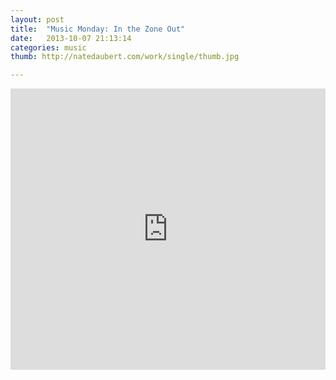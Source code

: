 ```yaml
---
layout: post
title:  "Music Monday: In the Zone Out"
date:   2013-10-07 21:13:14
categories: music
thumb: http://natedaubert.com/work/single/thumb.jpg

---
```


<iframe width="100%" height="450" scrolling="no" frameborder="no" src="https://w.soundcloud.com/player/?url=http%3A%2F%2Fapi.soundcloud.com%2Fplaylists%2F11638288&amp;color=fb3523&amp;auto_play=false&amp;show_artwork=true"></iframe><br/>






